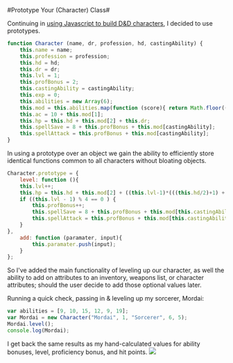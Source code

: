 #Prototype Your (Character) Class#

Continuing in [using Javascript to build D&D characters](https://github.com/thoughtbot/til/blob/master/javascript/funWithFunctions.md), I decided to use prototypes.

```javascript
function Character (name, dr, profession, hd, castingAbility) {
	this.name = name;
	this.profession = profession;
	this.hd = hd;
	this.dr = dr;
	this.lvl = 1;
	this.profBonus = 2;
	this.castingAbility = castingAbility;
	this.exp = 0;
	this.abilities = new Array(6);
	this.mod = this.abilities.map(function (score){ return Math.floor((score / 2) - 5); } );
	this.ac = 10 + this.mod[1];
	this.hp = this.hd + this.mod[2] + this.dr;
	this.spellSave = 8 + this.profBonus + this.mod[castingAbility];
	this.spellAttack = this.profBonus + this.mod[castingAbility];
}
``` 
	
In using a prototype over an object we gain the ability to efficiently store identical functions common to all characters without bloating objects.

```javascript
Character.prototype = {
	level: function (){ 
	this.lvl++; 
	this.hp = this.hd + this.mod[2] + ((this.lvl-1)*(((this.hd/2)+1) + this.mod[2])) + (this.dr * this.lvl); 
	if ((this.lvl - 1) % 4 == 0 ) {
		this.profBonus++;
		this.spellSave = 8 + this.profBonus + this.mod[this.castingAbility];
		this.spellAttack = this.profBonus + this.mod[this.castingAbility];
	}
},
	add: function (paramater, input){
		this.paramater.push(input);
	}
};
```
	
So I've added the main functionality of leveling up our character, as well the ability to add on  attributes to an inventory, weapons list, or character attributes; should the user decide to add those optional values later.

Running a quick check, passing in & leveling up my sorcerer, Mordai:

```javascript
var abilities = [9, 10, 15, 12, 9, 19];
var Mordai = new Character("Mordai", 1, "Sorcerer", 6, 5);
Mordai.level();
console.log(Mordai);
```

I get back the same results as my hand-calculated values for ability bonuses, level, proficiency bonus, and hit points.
![](http://images.thoughtbot.com/TIL/mordaiLayout.jpg)

